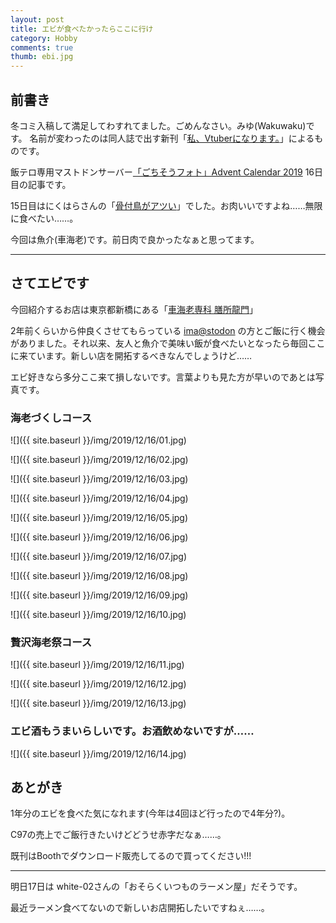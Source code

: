 ```yaml
---
layout: post
title: エビが食べたかったらここに行け
category: Hobby
comments: true
thumb: ebi.jpg
---
```

## 前書き

冬コミ入稿して満足してわすれてました。ごめんなさい。みゆ(Wakuwaku)です。
名前が変わったのは同人誌で出す新刊「[私、Vtuberになります。](https://scrapbox.io/organic-tomato/%E7%A7%81%E3%80%81Vtuber%E3%81%AB%E3%81%AA%E3%82%8A%E3%81%BE%E3%81%99%E3%80%82)」によるものです。


飯テロ専用マストドンサーバー[「ごちそうフォト」Advent Calendar 2019](https://adventar.org/calendars/3888) 16日目の記事です。

15日目はにくはらさんの「[骨付鳥がアツい](https://note.com/abagv/n/nd3b79668b474)」でした。お肉いいですよね……無限に食べたい……。

今回は魚介(車海老)です。前日肉で良かったなぁと思ってます。

----

## さてエビです

今回紹介するお店は東京都新橋にある「[車海老専科 膳所龍門](https://zezeryumon.business.site/)」

2年前くらいから仲良くさせてもらっている [ima@stodon](https://imastodon.net) の方とご飯に行く機会がありました。それ以来、友人と魚介で美味い飯が食べたいとなったら毎回ここに来ています。新しい店を開拓するべきなんでしょうけど……

エビ好きなら多分ここ来て損しないです。言葉よりも見た方が早いのであとは写真です。

### 海老づくしコース

![]({{ site.baseurl }}/img/2019/12/16/01.jpg)

![]({{ site.baseurl }}/img/2019/12/16/02.jpg)

![]({{ site.baseurl }}/img/2019/12/16/03.jpg)

![]({{ site.baseurl }}/img/2019/12/16/04.jpg)

![]({{ site.baseurl }}/img/2019/12/16/05.jpg)

![]({{ site.baseurl }}/img/2019/12/16/06.jpg)

![]({{ site.baseurl }}/img/2019/12/16/07.jpg)

![]({{ site.baseurl }}/img/2019/12/16/08.jpg)

![]({{ site.baseurl }}/img/2019/12/16/09.jpg)

![]({{ site.baseurl }}/img/2019/12/16/10.jpg)

### 贅沢海老祭コース

![]({{ site.baseurl }}/img/2019/12/16/11.jpg)

![]({{ site.baseurl }}/img/2019/12/16/12.jpg)

![]({{ site.baseurl }}/img/2019/12/16/13.jpg)

### エビ酒もうまいらしいです。お酒飲めないですが……

![]({{ site.baseurl }}/img/2019/12/16/14.jpg)

## あとがき

1年分のエビを食べた気になれます(今年は4回ほど行ったので4年分?)。

C97の売上でご飯行きたいけどどうせ赤字だなぁ……。

既刊はBoothでダウンロード販売してるので買ってください!!!

---

明日17日は white-02さんの「おそらくいつものラーメン屋」だそうです。

最近ラーメン食べてないので新しいお店開拓したいですねぇ……。
